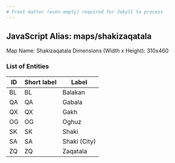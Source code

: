 ```yaml
---
# Front matter (even empty) required for Jekyll to process
---
```


## JavaScript Alias: maps/shakizaqatala

Map Name: Shakizaqatala
Dimensions (Width x Height): 310x460





### List of Entities

ID | Short label | Label
---|---|---|
BL|BL|Balakan
QA|QA|Gabala
QX|QX|Gakh
OG|OG|Oghuz
SK|SK|Shaki
SA|SA|Shaki (City)
ZQ|ZQ|Zaqatala